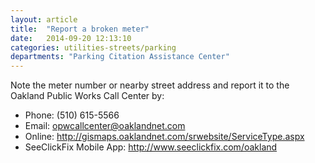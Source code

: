 ```yaml
---
layout: article
title:  "Report a broken meter"
date:   2014-09-20 12:13:10
categories: utilities-streets/parking
departments: "Parking Citation Assistance Center"
---
```


Note the meter number or nearby street address and report it to the Oakland Public Works Call Center by:
  
* Phone: (510) 615-5566 
* Email: opwcallcenter@oaklandnet.com
* Online: http://gismaps.oaklandnet.com/srwebsite/ServiceType.aspx
* SeeClickFix Mobile App: http://www.seeclickfix.com/oakland
